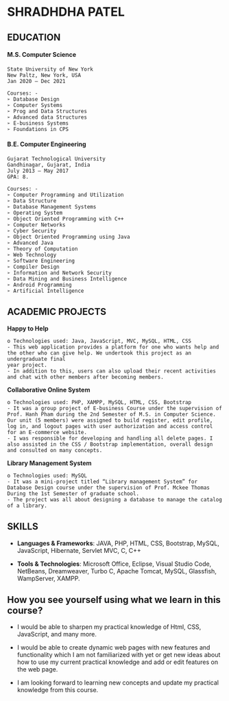 # SHRADHDHA  PATEL

## EDUCATION

#### **M.S. Computer Science**

```
State University of New York
New Paltz, New York, USA
Jan 2020 – Dec 2021
```
```
Courses: -
➢ Database Design
➢ Computer Systems
➢ Prog and Data Structures
➢ Advanced data Structures
➢ E-business Systems
➢ Foundations in CPS
```
#### **B.E. Computer Engineering**
```
Gujarat Technological University
Gandhinagar, Gujarat, India
July 2013 – May 2017
GPA: 8.
```
``` 
Courses: -
➢ Computer Programming and Utilization
➢ Data Structure
➢ Database Management Systems
➢ Operating System
➢ Object Oriented Programming with C++
➢ Computer Networks
➢ Cyber Security
➢ Object Oriented Programming using Java
➢ Advanced Java
➢ Theory of Computation
➢ Web Technology
➢ Software Engineering
➢ Compiler Design
➢ Information and Network Security
➢ Data Mining and Business Intelligence
➢ Android Programming
➢ Artificial Intelligence
``` 
## ACADEMIC PROJECTS
**Happy to Help**
``` 
o Technologies used: Java, JavaScript, MVC, MySQL, HTML, CSS
- This web application provides a platform for one who wants help and the other who can give help. We undertook this project as an undergraduate final
year project.
- In addition to this, users can also upload their recent activities and chat with other members after becoming members.
``` 
**Collaborative Online System**
``` 
o Technologies used: PHP, XAMPP, MySQL, HTML, CSS, Bootstrap
- It was a group project of E-business Course under the supervision of Prof. Hanh Pham during the 2nd Semester of M.S. in Computer Science. Our unit (5 members) were assigned to build register, edit profile, log in, and logout pages with user authorization and access control for an E-commerce website.
- I was responsible for developing and handling all delete pages. I also assisted in the CSS / Bootstrap implementation, overall design and consulted on many concepts.
``` 
**Library Management System**
``` 
o Technologies used: MySQL
- It was a mini-project titled “Library management System” for Database Design course under the supervision of Prof. Mckee Thomas During the 1st Semester of graduate school.
- The project was all about designing a database to manage the catalog of a library.
``` 
## SKILLS
- **Languages & Frameworks**: JAVA, PHP, HTML, CSS, Bootstrap, MySQL, JavaScript, Hibernate, Servlet MVC, C, C++

- **Tools & Technologies**: Microsoft Office, Eclipse, Visual Studio Code, NetBeans, Dreamweaver, Turbo C, Apache Tomcat, MySQL, Glassfish, WampServer, XAMPP.

## How you see yourself using what we learn in this course?
- I would be able to sharpen my practical knowledge of Html, CSS,  JavaScript, and many more.

- I would be able to create dynamic web pages with new features and functionality which I am not familiarized with yet or get new ideas about how to use my current practical knowledge and add or edit features on the web page.

- I am looking forward to learning new concepts and update my practical knowledge from this course.
